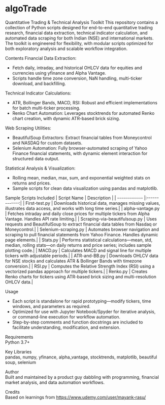 # algoTrade
Quantitative Trading & Technical Analysis Toolkit
This repository contains a collection of Python scripts designed for end-to-end quantitative trading research, financial data extraction, technical indicator calculation, and automated data scraping for both Indian (NSE) and international markets. The toolkit is engineered for flexibility, with modular scripts optimized for both exploratory analysis and scalable workflow integration.

Contents
Financial Data Extraction:

- Fetch daily, intraday, and historical OHLCV data for equities and currencies using yfinance and Alpha Vantage.
- Scripts handle time zone conversion, NaN handling, multi-ticker download, and backfilling.

Technical Indicator Calculations:

- ATR, Bollinger Bands, MACD, RSI: Robust and efficient implementations for batch multi-ticker processing.
- Renko Chart Automation: Leverages stocktrends for automated Renko chart creation, with dynamic ATR-based brick sizing.

Web Scraping Utilities:
- BeautifulSoup Extractors: Extract financial tables from Moneycontrol and NASDAQ for custom datasets.
- Selenium Automation: Fully browser-automated scraping of Yahoo Finance financial statements, with dynamic element interaction for structured data output.

Statistical Analysis & Visualization:
- Rolling mean, median, max, sum, and exponential weighted stats on returns and prices.
- Sample scripts for clean data visualization using pandas and matplotlib.

Sample Scripts Included
| Script Name        | Description           |
| ------------- |:-------------:|
| First-test.py | Downloads historical data, manages missing values, illustrates data access, and works with long time series.| 
| alpha-vantage.py | Fetches intraday and daily close prices for multiple tickers from Alpha Vantage. Handles API rate limiting.| 
| Scraping-via-beautifulsoup.py | Uses requests and BeautifulSoup to extract financial data tables from Nasdaq or Moneycontrol.| 
| Selenium-scraping.py | Automates browser navigation and scraping to pull financial statements from Yahoo Finance. Handles dynamic page elements.| 
| Stats.py | Performs statistical calculations—mean, std, median, rolling stats—on daily returns and price series; includes sample plotting code.| 
| MACD.py | Calculates MACD and signal line for multiple tickers with adjustable periods.| 
| ATR-and-BB.py | Downloads OHLCV data for NSE stocks and calculates ATR & Bollinger Bands with timezone conversion.| 
| RSI.py | Computes the Relative Strength Index (RSI) using a vectorized pandas approach for multiple tickers.| 
| Renko.py | Creates Renko charts for tickers using ATR-based brick sizing and multi-resolution OHLCV data.| 

Usage
- Each script is standalone for rapid prototyping—modify tickers, time windows, and parameters as required.
- Optimized for use with Jupyter Notebook/Spyder for iterative analysis, or command-line execution for workflow automation.
- Step-by-step comments and function docstrings are included to facilitate understanding, modification, and extension.

Requirements\
Python 3.7+

Key Libraries\
pandas, numpy, yfinance, alpha_vantage, stocktrends, matplotlib, beautiful soup, selenium

Author\
Built and maintained by a product guy dabbling with programming, financial market analysis, and data automation workflows.

Credits\
Based on learnings from https://www.udemy.com/user/mayank-rasu/

